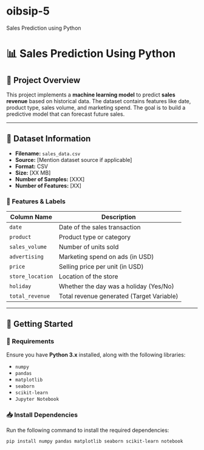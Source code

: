 # oibsip-5
Sales Prediction using Python 
# 📊 Sales Prediction Using Python  

## 📌 Project Overview  
This project implements a **machine learning model** to predict **sales revenue** based on historical data. The dataset contains features like date, product type, sales volume, and marketing spend. The goal is to build a predictive model that can forecast future sales.  

---

## 📂 Dataset Information  
- **Filename:** `sales_data.csv`  
- **Source:** [Mention dataset source if applicable]  
- **Format:** CSV  
- **Size:** [XX MB]  
- **Number of Samples:** [XXX]  
- **Number of Features:** [XX]  

### **🔢 Features & Labels**
| Column Name       | Description                                      |
|------------------|--------------------------------------------------|
| `date`          | Date of the sales transaction                   |
| `product`       | Product type or category                        |
| `sales_volume`  | Number of units sold                            |
| `advertising`   | Marketing spend on ads (in USD)                 |
| `price`         | Selling price per unit (in USD)                 |
| `store_location`| Location of the store                           |
| `holiday`       | Whether the day was a holiday (Yes/No)          |
| `total_revenue` | Total revenue generated (Target Variable)       |

---

## 🚀 Getting Started  

### **🔧 Requirements**
Ensure you have **Python 3.x** installed, along with the following libraries:  
- `numpy`
- `pandas`
- `matplotlib`
- `seaborn`
- `scikit-learn`
- `Jupyter Notebook`

### **📥 Install Dependencies**  
Run the following command to install the required dependencies:  
```bash
pip install numpy pandas matplotlib seaborn scikit-learn notebook
